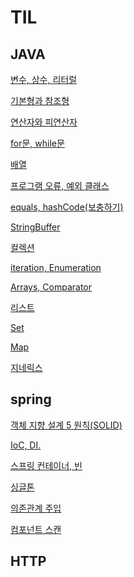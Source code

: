 # TIL

## JAVA

[변수, 상수, 리터럴](https://github.com/ohy2525/TIL/blob/master/JAVA/%EB%B3%80%EC%88%98%2C%20%EC%83%81%EC%88%98%2C%20%EB%A6%AC%ED%84%B0%EB%9F%B4.md)

[기본형과 참조형](https://github.com/ohy2525/TIL/blob/master/JAVA/%EA%B8%B0%EB%B3%B8%ED%98%95%EA%B3%BC%20%EC%B0%B8%EC%A1%B0%ED%98%95.md)

[연산자와 피연산자](https://github.com/ohy2525/TIL/blob/master/JAVA/%EC%97%B0%EC%82%B0%EC%9E%90%EC%99%80%20%ED%94%BC%EC%97%B0%EC%82%B0%EC%9E%90.md)

[for문, while문](https://github.com/ohy2525/TIL/blob/master/JAVA/for%EB%AC%B8%2C%20while%EB%AC%B8.md)

[배열](https://github.com/ohy2525/TIL/blob/master/JAVA/%EB%B0%B0%EC%97%B4.md)


[프로그램 오류, 예외 클래스](https://github.com/ohy2525/TIL/blob/master/JAVA/%ED%94%84%EB%A1%9C%EA%B7%B8%EB%9E%A8%20%EC%98%A4%EB%A5%98%2C%20%EC%98%88%EC%99%B8%20%ED%81%B4%EB%9E%98%EC%8A%A4.md)

[equals, hashCode(보충하기)](https://github.com/ohy2525/TIL/blob/master/JAVA/equals()%2C%20hashCode().md)

[StringBuffer](https://github.com/ohy2525/TIL/blob/master/JAVA/StringBuffer.md)

[컬렉션](https://github.com/ohy2525/TIL/blob/master/JAVA/%EC%BB%AC%EB%A0%89%EC%85%98.md)

[iteration, Enumeration](https://github.com/ohy2525/TIL/blob/master/JAVA/Iterator%2C%20Enumeration.md)

[Arrays, Comparator](https://github.com/ohy2525/TIL/blob/master/JAVA/Arrays%2C%20Comparator.md)

[리스트](https://github.com/ohy2525/TIL/blob/master/JAVA/%EB%A6%AC%EC%8A%A4%ED%8A%B8.md)

[Set](https://github.com/ohy2525/TIL/blob/master/JAVA/Set.md)

[Map](https://github.com/ohy2525/TIL/blob/master/JAVA/Map.md)

[지네릭스]()

## spring

[객체 지향 설계 5 원칙(SOLID)](https://github.com/ohy2525/TIL/blob/master/spring/SOLID.md)

[IoC, DI.](https://github.com/ohy2525/TIL/blob/master/spring/IoC%2C%20DI.md)

[스프링 컨테이너, 빈](https://github.com/ohy2525/TIL/blob/master/spring/%EC%8A%A4%ED%94%84%EB%A7%81%20%EC%BB%A8%ED%85%8C%EC%9D%B4%EB%84%88%2C%20%EB%B9%88.md)

[싱글톤](https://github.com/ohy2525/TIL/blob/master/spring/%EC%8B%B1%EA%B8%80%ED%86%A4.md)

[의존관계 주입](https://github.com/ohy2525/TIL/blob/master/spring/%EC%9D%98%EC%A1%B4%EA%B4%80%EA%B3%84%20%EC%A3%BC%EC%9E%85.md)

[컴포넌트 스캔](https://github.com/ohy2525/TIL/blob/master/spring/%EC%BB%B4%ED%8F%AC%EB%84%8C%ED%8A%B8%20%EC%8A%A4%EC%BA%94.md)

## HTTP


